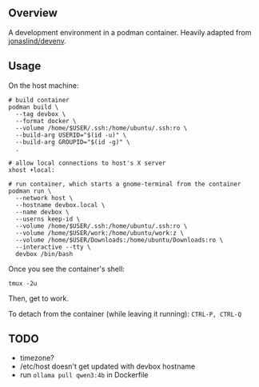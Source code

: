 ## Overview

A development environment in a podman container. Heavily adapted from
[jonaslind/devenv](https://github.com/jonaslind/devenv).

## Usage

On the host machine:

    # build container
    podman build \
      --tag devbox \
      --format docker \
      --volume /home/$USER/.ssh:/home/ubuntu/.ssh:ro \
      --build-arg USERID="$(id -u)" \
      --build-arg GROUPID="$(id -g)" \
      .

    # allow local connections to host's X server
    xhost +local:

    # run container, which starts a gnome-terminal from the container
    podman run \
      --network host \
      --hostname devbox.local \
      --name devbox \
      --userns keep-id \
      --volume /home/$USER/.ssh:/home/ubuntu/.ssh:ro \
      --volume /home/$USER/work:/home/ubuntu/work:z \
      --volume /home/$USER/Downloads:/home/ubuntu/Downloads:ro \
      --interactive --tty \
      devbox /bin/bash

Once you see the container's shell:

    tmux -2u

Then, get to work.

To detach from the container (while leaving it running): `CTRL-P, CTRL-Q`

## TODO

- timezone?
- /etc/host doesn't get updated with devbox hostname
- run `ollama pull qwen3:4b` in Dockerfile
